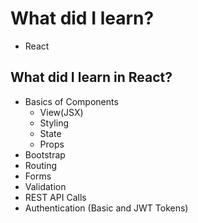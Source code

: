 # What did I learn?
* React

## What did I learn in React?
* Basics of Components
    * View(JSX)
    * Styling
    * State
    * Props
* Bootstrap
* Routing
* Forms
* Validation
* REST API Calls   
* Authentication (Basic and JWT Tokens) 

<!-- ## What did I learn in Spring Boot? -->
<!-- *  -->